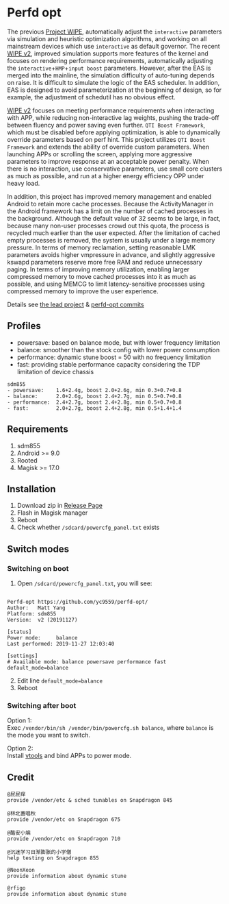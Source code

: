 # Perfd opt

The previous [Project WIPE](https://github.com/yc9559/cpufreq-interactive-opt), automatically adjust the `interactive` parameters via simulation and heuristic optimization algorithms, and working on all mainstream devices which use `interactive` as default governor. The recent [WIPE v2](https://github.com/yc9559/wipe-v2), improved simulation supports more features of the kernel and focuses on rendering performance requirements, automatically adjusting the `interactive`+`HMP`+`input boost` parameters. However, after the EAS is merged into the mainline, the simulation difficulty of auto-tuning depends on raise. It is difficult to simulate the logic of the EAS scheduler. In addition, EAS is designed to avoid parameterization at the beginning of design, so for example, the adjustment of schedutil has no obvious effect.  

[WIPE v2](https://github.com/yc9559/wipe-v2) focuses on meeting performance requirements when interacting with APP, while reducing non-interactive lag weights, pushing the trade-off between fluency and power saving even further. `QTI Boost Framework`, which must be disabled before applying optimization, is able to dynamically override parameters based on perf hint. This project utilizes `QTI Boost Framework` and extends the ability of override custom parameters. When launching APPs or scrolling the screen, applying more aggressive parameters to improve response at an acceptable power penalty. When there is no interaction, use conservative parameters, use small core clusters as much as possible, and run at a higher energy efficiency OPP under heavy load.  

In addition, this project has improved memory management and enabled Android to retain more cache processes. Because the ActivityManager in the Android framework has a limit on the number of cached processes in the background. Although the default value of 32 seems to be large, in fact, because many non-user processes crowd out this quota, the process is recycled much earlier than the user expected. After the limitation of cached empty processes is removed, the system is usually under a large memory pressure. In terms of memory reclamation, setting reasonable LMK parameters avoids higher vmpressure in advance, and slightly aggressive kswapd parameters reserve more free RAM and reduce unnecessary paging. In terms of improving memory utilization, enabling larger compressed memory to move cached processes into it as much as possible, and using MEMCG to limit latency-sensitive processes using compressed memory to improve the user experience.

Details see [the lead project](https://github.com/yc9559/sdm855-tune/commits/master) & [perfd-opt commits](https://github.com/yc9559/perfd-opt/commits/master)    

## Profiles

- powersave: based on balance mode, but with lower frequency limitation
- balance: smoother than the stock config with lower power consumption
- performance: dynamic stune boost = 50 with no frequency limitation
- fast: providing stable performance capacity considering the TDP limitation of device chassis

```plain
sdm855
- powersave:    1.6+2.4g, boost 2.0+2.6g, min 0.3+0.7+0.8
- balance:      2.0+2.6g, boost 2.4+2.7g, min 0.5+0.7+0.8
- performance:  2.4+2.7g, boost 2.4+2.8g, min 0.5+0.7+0.8
- fast:         2.0+2.7g, boost 2.4+2.8g, min 0.5+1.4+1.4
```

## Requirements

1. sdm855
2. Android >= 9.0
3. Rooted
4. Magisk >= 17.0

## Installation

1. Download zip in [Release Page](https://github.com/yc9559/perfd-opt/releases)
2. Flash in Magisk manager
3. Reboot
4. Check whether `/sdcard/powercfg_panel.txt` exists

## Switch modes

### Switching on boot

1. Open `/sdcard/powercfg_panel.txt`, you will see:  
```plain

Perfd-opt https://github.com/yc9559/perfd-opt/
Author:   Matt Yang
Platform: sdm855
Version:  v2 (20191127)

[status]
Power mode:     balance
Last performed: 2019-11-27 12:03:40

[settings]
# Available mode: balance powersave performance fast
default_mode=balance

```
2. Edit line `default_mode=balance`
3. Reboot

### Switching after boot

Option 1:  
Exec `/vendor/bin/sh /vendor/bin/powercfg.sh balance`, where `balance` is the mode you want to switch.  

Option 2:  
Install [vtools](https://www.coolapk.com/apk/com.omarea.vtools) and bind APPs to power mode.  

## Credit

```plain
@屁屁痒
provide /vendor/etc & sched tunables on Snapdragon 845

@林北蓋唱秋
provide /vendor/etc on Snapdragon 675

@酪安小煸
provide /vendor/etc on Snapdragon 710

@沉迷学习日渐膨胀的小学僧
help testing on Snapdragon 855

@NeonXeon
provide information about dynamic stune

@rfigo
provide information about dynamic stune
```
